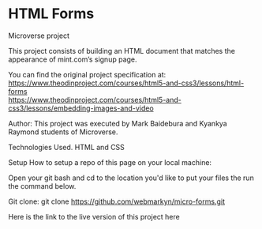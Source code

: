 # HTML Forms
Microverse project

This project consists of building an HTML document that matches the appearance of mint.com’s signup page.

You can find the original project specification at:
 <https://www.theodinproject.com/courses/html5-and-css3/lessons/html-forms>  
<https://www.theodinproject.com/courses/html5-and-css3/lessons/embedding-images-and-video>

Author:
This project was executed by Mark Baidebura and Kyankya Raymond students of Microverse.

Technologies Used.
HTML and CSS

Setup
How to setup a repo of this page on your local machine:

Open your git bash and cd to the location you'd like to put your files the run the command below.

Git clone: git clone <https://github.com/webmarkyn/micro-forms.git>

Here is the link to the live version of this project here
